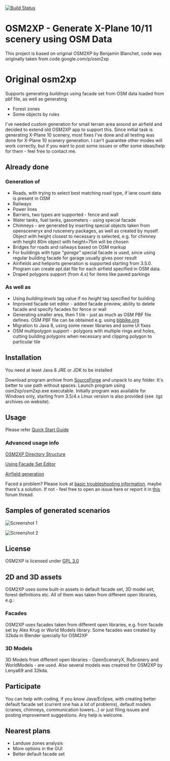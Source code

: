 [![Build Status](https://travis-ci.com/32kda/osm2xp.svg?branch=master)](https://travis-ci.com/32kda/osm2xp)

# OSM2XP - Generate X-Plane 10/11 scenery using OSM Data
This project is based on original OSM2XP by Benjamin Blanchet, code was originally taken from code.google.com/p/osm2xp
# Original osm2xp 
Supports generating *buildings* using facade set from OSM data loaded from pbf file, as well as generating
* Forest zones
* Some objects by rules 

I've needed custom generation for small terrain area around an airfield and decided to extend old OSM2XP app to support this.
Since initial task is generating X-Plane 10 scenery, most fixes I've done and all testing was done for X-Plane 10 scenery generation. I can't guarantee other modes will work correctly, but if you want to post some issues or offer some ideas/help for them - feel free to contact me.

## Already done

### Generation of
* Roads, with trying to select best matching road type, if lane count data is present in OSM
* Railways
* Power lines
* Barriers, two types are supported - fence and wall
* Water tanks, fuel tanks, gasometers - using special facade
* Chimneys - are generated by inserting special objects taken from opensceneryx and ruscenery packages, as well as created by myself. Object with height closest to necessary is selected, e.g. for chimney with height 80m object with height=75m will be chosen
* Bridges for roads and railways based on OSM markup
* For buildings with type *"garage"* special facade is used, since using regular building facade for garage usually gives poor result
* Airifields and heliports generation is supported starting from 3.5.0. Program can create apt.dat file for each airfield specified in OSM data.
* Draped polygons support (from 4.x) for items like paved parkings

### As well as
* Using _building:levels_ tag value if no _height_ tag specified for building
* Improved facade set editor - added facade preview, ability to delete facade and specify facades for fence or wall 
* Generating smaller area, then 1 tile - just as much as OSM PBF file defines. OSM PBF file can be obtained e.g. using [bbbike.org](https://extract.bbbike.org/ "bbbike.org")
* Migration to Java 8, using some newer libraries and some UI fixes
* OSM multipolygon support - polygons with multiple rings and holes, cutting building polygons when necessary and clipping polygon to particular tile

## Installation
You need at least Java 8 JRE or JDK to be installed

Download program archive from [SourceForge](https://sourceforge.net/projects/osm2xp/ "SourceForge") and unpack to any folder. It's better to use path without spaces. Launch program using osm2xp/osm2xp.exe executable.
Initially program was available for Windows only, starting from 3.5/4.x Linux version is also provided (see .tgz archives on website). 

## Usage

Please refer [Quick Start Guide](https://github.com/32kda/osm2xp/wiki/Quick-Start "Guide") 

### Advanced usage info

[OSM2XP Directory Structure](https://github.com/32kda/osm2xp/wiki/OSM2XP-directory-structure)

[Using Facade Set Editor](https://github.com/32kda/osm2xp/wiki/Facade-Set-editor)

[Airfield generation](https://github.com/32kda/osm2xp/wiki/Airfield-Generation)

Faced a problem? Please look at [basic troubleshooting information](https://github.com/32kda/osm2xp/wiki/Troubleshooting), maybe there's a solution. If not - feel free to open an issue here or report it in [this](https://forums.x-plane.org/index.php?/forums/topic/151582-osm2xp-30/) forum thread.

## Samples of generated scenarios

![Screenshot 1](https://32kda.github.io/osm2xp/screenshots/CH750_4.png "Screenshot 1")

![Screenshot 2](https://32kda.github.io/osm2xp/screenshots/CH750_2.png "Screenshot 2")

## License
OSM2XP is licensed under [GPL 3.0](https://www.gnu.org/licenses/gpl-3.0.txt)

## 2D and 3D assets

OSM2XP uses some built-in assets in default facade set, 3D model set, forest definitions etc. All of them was taken from different open libraries, e.g.:

### Facades

OSM2XP uses facades taken from different open libraries, e.g. from facade set by Alex Krug or World Models library. Some facades was created by 32kda in Blender specially for OSM2XP

### 3D Models

3D Models from different open libraries - OpenSceneryX, RuScenery and WorldModels - are used. Also several models was creatred for OSM2XP by Lenya69 and 32kda.

## Participate
You can help with coding, if you know Java/Eclipse, with creating better default facade set (current one has a lot of problems), default models (cranes, chimneys, communication towers...) or just filing issues and posting improvement suggestions. Any help is welcome. 

## Nearest plans

* Landuse zones analysis
* More options in the GUI
* Better default facade set

